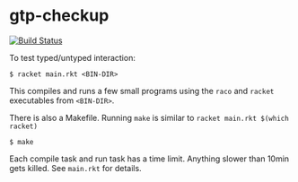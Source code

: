 gtp-checkup
===
[![Build Status](https://travis-ci.org/bennn/gtp-checkup.svg)](https://travis-ci.org/bennn/gtp-checkup)

To test typed/untyped interaction:

```
$ racket main.rkt <BIN-DIR>
```

This compiles and runs a few small programs using the `raco` and `racket`
 executables from `<BIN-DIR>`.

There is also a Makefile. Running `make` is similar to `racket main.rkt $(which racket)`

```
$ make
```


Each compile task and run task has a time limit. Anything slower than 10min gets killed.
See `main.rkt` for details.

